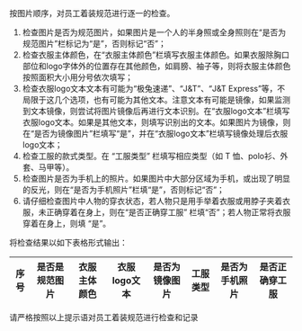 按图片顺序，对员工着装规范进行逐一的检查。

1. 检查图片是否为规范图片，如果图片是一个人的半身照或全身照则在“是否为规范图片”栏标记为“是”，否则标记“否”；
2. 检查衣服主体颜色，在“衣服主体颜色”栏填写衣服主体颜色。如果衣服除胸口部位和logo字体外的位置存在其他颜色，如肩膀、袖子等，则将衣服主体颜色按照面积大小用分号依次填写；
3. 检查衣服logo文本文本有可能为“极兔速递”、“J&T”、“J&T Express”等，不局限于这几个选项，也有可能为其他文本。注意文本有可能是镜像，如果监测到文本镜像，则尝试将图片镜像后再进行文本识别。在“衣服logo文本”栏填写衣服logo文本。如果是其他文本，则填写识别出的文本。如果图片为镜像，则在“是否为镜像图片”栏填写“是”，并在“衣服logo文本”栏填写镜像处理后衣服logo文本；
4. 检查工服的款式类型。在 “工服类型” 栏填写相应类型（如 T 恤、polo衫、外套、马甲等）。
5. 检查图片是否为手机上的照片。如果图片中大部分区域为手机，或出现了明显的反光，则在“是否为手机照片”栏填“是”，否则标记“否”；
6. 请仔细检查图片中人物的穿衣状态，若人物只是用手举着衣服或用脖子夹着衣服，未正确穿着在身上，则在“是否正确穿工服” 栏填“否”；若人物正常将衣服穿着在身上，则填 “是”。

将检查结果以如下表格形式输出：

| 序号 | 是否是规范图片 | 衣服主体颜色 | 衣服logo文本 | 是否为镜像图片 | 工服类型 | 是否为手机照片 |是否正确穿工服 |
|---|---|---|---|---|---|---|---|

请严格按照以上提示语对员工着装规范进行检查和记录
